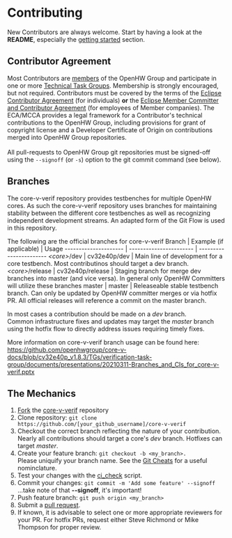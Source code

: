# Contributing
New Contributors are always welcome. Start by having a look at the **README**,
especially the [getting started](https://github.com/openhwgroup/core-v-verif#getting-started)
section.

## Contributor Agreement
Most Contributors are [members](https://www.openhwgroup.org/membership/) of the
OpenHW Group and participate in one or more [Technical Task Groups](https://www.openhwgroup.org/working-groups/).
Membership is strongly encouraged, but not required.  Contributors must be
covered by the terms of the [Eclipse Contributor Agreement](https://www.eclipse.org/legal/ECA.php)
(for individuals) **or** the [Eclipse Member Committer and Contributor Agreement](https://www.eclipse.org/legal/committer_process/EclipseMemberCommitterAgreement.pdf)
(for employees of Member companies). The ECA/MCCA provides a legal
framework for a Contributor's technical contributions to the OpenHW Group,
including provisions for grant of copyright license and a Developer
Certificate of Origin on contributions merged into OpenHW Group repositories.
<br><br>
All pull-requests to OpenHW Group git repositories must be signed-off using the
`--signoff` (or `-s`) option to the git commit command (see below).

## Branches
The core-v-verif repository provides testbenches for multiple OpenHW cores.  As such the core-v-verif repository uses branches for maintaining stability between
the different core testbenches as well as recognizing independent development streams.  An adapted form of the Git Flow is used in this repository.

The following are the official branches for core-v-verif
 Branch                | Example (if applicable) | Usage
 --------------------- | ----------------------- | -----------------------
_\<core>_/dev          | cv32e40p/dev            | Main line of development for a core testbench.  Most contributinos should target a dev branch.
_\<core>_/release      | cv32e40p/release        | Staging branch for merge dev branches into master (and vice versa).  In general only OpenHW Committers will utilize these branches
master                 | master                  | Releaseable stable testbench branch.  Can only be updated by OpenHW committer merges or via hotfix PR.  All official releases will reference a commit on the master branch.

In most cases a contribution should be made on a _dev_ branch.<br>
Common infrastructure fixes and updates may target the _master_ branch using the hotfix flow to directly address issues requiring timely fixes.<br>

More information on core-v-verif branch usage can be found here:
https://github.com/openhwgroup/core-v-docs/blob/cv32e40p_v1.8.3/TGs/verification-task-group/documents/presentations/20210311-Branches_and_CIs_for_core-v-verif.pptx

## The Mechanics
1. [Fork](https://help.github.com/articles/fork-a-repo/) the [core-v-verif](https://github.com/openhwgroup/core-v-verif) repository
2. Clone repository: `git clone https://github.com/[your_github_username]/core-v-verif`
3. Checkout the correct branch reflecting the nature of your contribution.  Nearly all contributions should target a core's _dev_ branch.  Hotfixes can target _master_.
4. Create your feature branch: `git checkout -b <my_branch>.`<br> Please uniquify your branch name.  See the [Git Cheats](https://github.com/openhwgroup/core-v-verif/blob/cv32e40p_v1.8.3/GitCheats.md) for a useful nominclature.
5. Test your changes with the [ci_check](https://github.com/openhwgroup/core-v-verif/blob/cv32e40p_v1.8.3/bin/ci_check) script.
6. Commit your changes: `git commit -m 'Add some feature' --signoff`<br>...take note of that **--signoff**, it's important!
7. Push feature branch: `git push origin <my_branch>`
8. Submit a [pull request](https://help.github.com/en/github/collaborating-with-issues-and-pull-requests/creating-a-pull-request-from-a-fork).
9. If known, it is advisable to select one or more appropriate reviewers for your PR.  For hotfix PRs, request either Steve Richmond or Mike Thompson for proper review.
